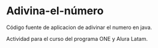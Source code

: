 # Adivina-el-número

Código fuente de aplicacion de adivinar el numero en java.

Actividad para el curso del programa ONE y Alura Latam.

